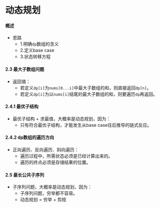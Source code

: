 # 动态规划

#### 概述

- 思路
  - 1.明确`dp`数组的含义
  - 2.定义base case
  - 3.状态转移方程

#### 2.3 最大子数组问题

- 返回值：
  - 若定义`dp[i]`为`nums[0...i]`中最大子数组的和，则直接返回`dp[n]`。
  - 若定义`dp[i]`为以`nums[i]`结尾的最大子数组的和，则要遍历`dp`再返回。

#### 2.4.1 最优子结构

- 最优子结构 + 求最值，大概率是动态规划，因为：
  - 只有符合最优子结构，才能发生从base case往后推导的链式反应。

#### 2.4.2 dp数组的遍历方向

- 正向遍历、反向遍历、斜向遍历：
  - 遍历过程中，所需状态必须是已经计算出来的。
  - 遍历的终点必须是存储结果的位置。
  
#### 2.5 最长公共子序列

- 子序列问题，大概率是动态规划，因为：
  - 子序列问题，穷举都不容易。
  - 动态规划 = 穷举 + 剪枝
